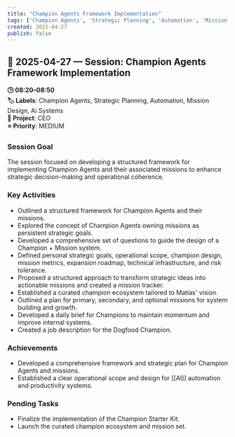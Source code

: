 ```yaml
---
title: "Champion Agents Framework Implementation"
tags: ['Champion Agents', 'Strategic Planning', 'Automation', 'Mission Design', 'Ai Systems']
created: 2025-04-27
publish: false
---
```


## 📅 2025-04-27 — Session: Champion Agents Framework Implementation

**🕒 08:20–08:50**  
**🏷️ Labels**: Champion Agents, Strategic Planning, Automation, Mission Design, Ai Systems  
**📂 Project**: CEO  
**⭐ Priority**: MEDIUM  


### Session Goal
The session focused on developing a structured framework for implementing Champion Agents and their associated missions to enhance strategic decision-making and operational coherence.

### Key Activities
- Outlined a structured framework for Champion Agents and their missions.
- Explored the concept of Champion Agents owning missions as persistent strategic goals.
- Developed a comprehensive set of questions to guide the design of a Champion + Mission system.
- Defined personal strategic goals, operational scope, champion design, mission metrics, expansion roadmap, technical infrastructure, and risk tolerance.
- Proposed a structured approach to transform strategic ideas into actionable missions and created a mission tracker.
- Established a curated champion ecosystem tailored to Matías' vision.
- Outlined a plan for primary, secondary, and optional missions for system building and growth.
- Developed a daily brief for Champions to maintain momentum and improve internal systems.
- Created a job description for the Dogfood Champion.

### Achievements
- Developed a comprehensive framework and strategic plan for Champion Agents and missions.
- Established a clear operational scope and design for [[AI]] automation and productivity systems.

### Pending Tasks
- Finalize the implementation of the Champion Starter Kit.
- Launch the curated champion ecosystem and mission set.
